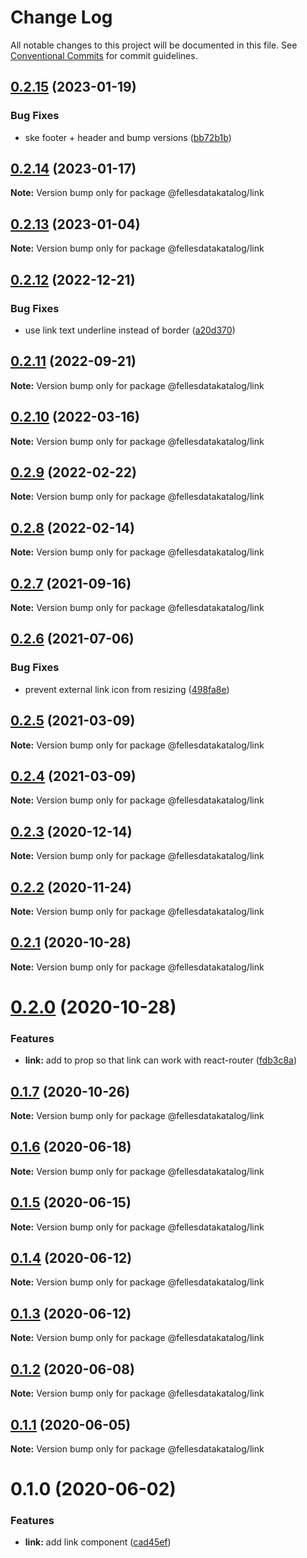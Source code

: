 # Change Log

All notable changes to this project will be documented in this file.
See [Conventional Commits](https://conventionalcommits.org) for commit guidelines.

## [0.2.15](https://github.com/fellesdatakatalog/fdk-kit/compare/@fellesdatakatalog/link@0.2.14...@fellesdatakatalog/link@0.2.15) (2023-01-19)


### Bug Fixes

* ske footer + header and bump versions ([bb72b1b](https://github.com/fellesdatakatalog/fdk-kit/commit/bb72b1b84f8552d620fc4f41f887f06899310c7c))





## [0.2.14](https://github.com/fellesdatakatalog/fdk-kit/compare/@fellesdatakatalog/link@0.2.13...@fellesdatakatalog/link@0.2.14) (2023-01-17)

**Note:** Version bump only for package @fellesdatakatalog/link





## [0.2.13](https://github.com/fellesdatakatalog/fdk-kit/compare/@fellesdatakatalog/link@0.2.12...@fellesdatakatalog/link@0.2.13) (2023-01-04)

**Note:** Version bump only for package @fellesdatakatalog/link





## [0.2.12](https://github.com/fellesdatakatalog/fdk-kit/compare/@fellesdatakatalog/link@0.2.11...@fellesdatakatalog/link@0.2.12) (2022-12-21)


### Bug Fixes

* use link text underline instead of border ([a20d370](https://github.com/fellesdatakatalog/fdk-kit/commit/a20d370c7d73a79fd0b254847b2c9c6c3b0ecbb4))





## [0.2.11](https://github.com/fellesdatakatalog/fdk-kit/compare/@fellesdatakatalog/link@0.2.10...@fellesdatakatalog/link@0.2.11) (2022-09-21)

**Note:** Version bump only for package @fellesdatakatalog/link





## [0.2.10](https://github.com/fellesdatakatalog/fdk-kit/compare/@fellesdatakatalog/link@0.2.9...@fellesdatakatalog/link@0.2.10) (2022-03-16)

**Note:** Version bump only for package @fellesdatakatalog/link





## [0.2.9](https://github.com/fellesdatakatalog/fdk-kit/compare/@fellesdatakatalog/link@0.2.8...@fellesdatakatalog/link@0.2.9) (2022-02-22)

**Note:** Version bump only for package @fellesdatakatalog/link





## [0.2.8](https://github.com/fellesdatakatalog/fdk-kit/compare/@fellesdatakatalog/link@0.2.7...@fellesdatakatalog/link@0.2.8) (2022-02-14)

**Note:** Version bump only for package @fellesdatakatalog/link





## [0.2.7](https://github.com/fellesdatakatalog/fdk-kit/compare/@fellesdatakatalog/link@0.2.6...@fellesdatakatalog/link@0.2.7) (2021-09-16)

**Note:** Version bump only for package @fellesdatakatalog/link





## [0.2.6](https://github.com/fellesdatakatalog/fdk-kit/compare/@fellesdatakatalog/link@0.2.5...@fellesdatakatalog/link@0.2.6) (2021-07-06)


### Bug Fixes

* prevent external link icon from resizing ([498fa8e](https://github.com/fellesdatakatalog/fdk-kit/commit/498fa8edf5fd6c21dad836952f6ae160ecc010e3))





## [0.2.5](https://github.com/fellesdatakatalog/fdk-kit/compare/@fellesdatakatalog/link@0.2.4...@fellesdatakatalog/link@0.2.5) (2021-03-09)

**Note:** Version bump only for package @fellesdatakatalog/link





## [0.2.4](https://github.com/fellesdatakatalog/fdk-kit/compare/@fellesdatakatalog/link@0.2.3...@fellesdatakatalog/link@0.2.4) (2021-03-09)

**Note:** Version bump only for package @fellesdatakatalog/link





## [0.2.3](https://github.com/fellesdatakatalog/fdk-kit/compare/@fellesdatakatalog/link@0.2.2...@fellesdatakatalog/link@0.2.3) (2020-12-14)

**Note:** Version bump only for package @fellesdatakatalog/link





## [0.2.2](https://github.com/fellesdatakatalog/fdk-kit/compare/@fellesdatakatalog/link@0.2.1...@fellesdatakatalog/link@0.2.2) (2020-11-24)

**Note:** Version bump only for package @fellesdatakatalog/link





## [0.2.1](https://github.com/fellesdatakatalog/fdk-kit/compare/@fellesdatakatalog/link@0.2.0...@fellesdatakatalog/link@0.2.1) (2020-10-28)

**Note:** Version bump only for package @fellesdatakatalog/link





# [0.2.0](https://github.com/fellesdatakatalog/fdk-kit/compare/@fellesdatakatalog/link@0.1.7...@fellesdatakatalog/link@0.2.0) (2020-10-28)


### Features

* **link:** add to prop so that link can work with react-router ([fdb3c8a](https://github.com/fellesdatakatalog/fdk-kit/commit/fdb3c8a06655d0ae9ad1b3ffb3d6628ff0932edc))





## [0.1.7](https://github.com/fellesdatakatalog/fdk-kit/compare/@fellesdatakatalog/link@0.1.6...@fellesdatakatalog/link@0.1.7) (2020-10-26)

**Note:** Version bump only for package @fellesdatakatalog/link





## [0.1.6](https://github.com/fellesdatakatalog/fdk-kit/compare/@fellesdatakatalog/link@0.1.5...@fellesdatakatalog/link@0.1.6) (2020-06-18)

**Note:** Version bump only for package @fellesdatakatalog/link





## [0.1.5](https://github.com/fellesdatakatalog/fdk-kit/compare/@fellesdatakatalog/link@0.1.4...@fellesdatakatalog/link@0.1.5) (2020-06-15)

**Note:** Version bump only for package @fellesdatakatalog/link





## [0.1.4](https://github.com/fellesdatakatalog/fdk-kit/compare/@fellesdatakatalog/link@0.1.3...@fellesdatakatalog/link@0.1.4) (2020-06-12)

**Note:** Version bump only for package @fellesdatakatalog/link





## [0.1.3](https://github.com/fellesdatakatalog/fdk-kit/compare/@fellesdatakatalog/link@0.1.2...@fellesdatakatalog/link@0.1.3) (2020-06-12)

**Note:** Version bump only for package @fellesdatakatalog/link





## [0.1.2](https://github.com/fellesdatakatalog/fdk-kit/compare/@fellesdatakatalog/link@0.1.1...@fellesdatakatalog/link@0.1.2) (2020-06-08)

**Note:** Version bump only for package @fellesdatakatalog/link





## [0.1.1](https://github.com/fellesdatakatalog/fdk-kit/compare/@fellesdatakatalog/link@0.1.0...@fellesdatakatalog/link@0.1.1) (2020-06-05)

**Note:** Version bump only for package @fellesdatakatalog/link





# 0.1.0 (2020-06-02)


### Features

* **link:** add link component ([cad45ef](https://github.com/fellesdatakatalog/fdk-kit/commit/cad45ef88266ff97a39101e30af9ea0c80e2ad8b))

